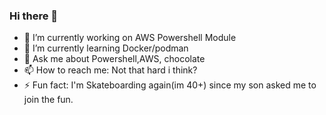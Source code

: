 ### Hi there 👋 ###
- 🔭 I’m currently working on AWS Powershell Module
- 🌱 I’m currently learning Docker/podman
- 💬 Ask me about Powershell,AWS, chocolate 
- 📫 How to reach me: Not that hard i think?
- ⚡ Fun fact: I'm Skateboarding again(im 40+) since my son asked me to join the fun. 

